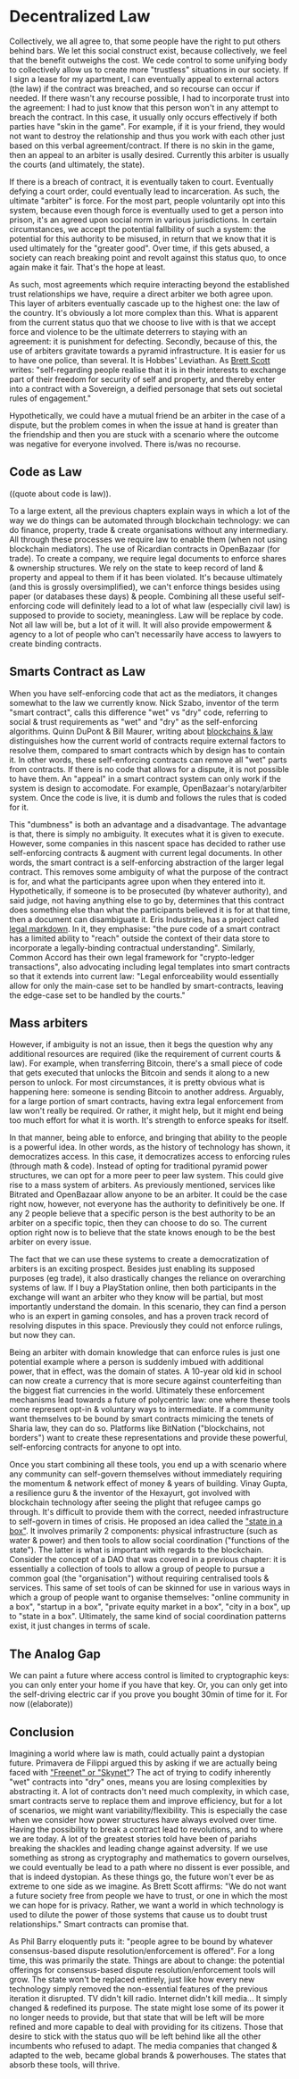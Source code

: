 # Decentralized Law

Collectively, we all agree to, that some people have the right to put others behind bars. We let this social construct exist, because collectively, we feel that the benefit outweighs the cost. We cede control to some unifying body to collectively allow us to create more "trustless" situations in our society. If I sign a lease for my apartment, I can eventually appeal to external actors (the law) if the contract was breached, and so recourse can occur if needed. If there wasn't any recourse possible, I had to incorporate trust into the agreement: I had to just know that this person won't in any attempt to breach the contract. In this case, it usually only occurs effectively if both parties have "skin in the game". For example, if it is your friend, they would not want to destroy the relationship and thus you work with each other just based on this verbal agreement/contract. If there is no skin in the game, then an appeal to an arbiter is usally desired. Currently this arbiter is usually the courts (and ultimately, the state). 

If there is a breach of contract, it is eventually taken to court. Eventually defying a court order, could eventually lead to incarceration. As such, the ultimate "arbiter" is force. For the most part, people voluntarily opt into this system, because even though force is eventually used to get a person into prison, it's an agreed upon social norm in various jurisdictions. In certain circumstances, we accept the potential fallbility of such a system: the potential for this authority to be misused, in return that we know that it is used ultimately for the "greater good". Over time, if this gets abused, a society can reach breaking point and revolt against this status quo, to once again make it fair. That's the hope at least.

As such, most agreements which require interacting beyond the established trust relationships we have, require a direct arbiter we both agree upon. This layer of arbiters eventually cascade up to the highest one: the law of the country. It's obviously a lot more complex than this. What is apparent from the current status quo that we choose to live with is that we accept force and violence to be the ultimate deterrers to staying with an agreement: it is punishment for defecting. Secondly, because of this, the use of arbiters gravitate towards a pyramid infrastructure. It is easier for us to have one police, than several. It is Hobbes' Leviathan. As [Brett Scott](http://www.e-ir.info/2014/06/01/visions-of-a-techno-leviathan-the-politics-of-the-bitcoin-blockchain/) writes: "self-regarding people realise that it is in their interests to exchange part of their freedom for security of self and property, and thereby enter into a contract with a Sovereign, a deified personage that sets out societal rules of engagement."

Hypothetically, we could have a mutual friend be an arbiter in the case of a dispute, but the problem comes in when the issue at hand is greater than the friendship and then you are stuck with a scenario where the outcome was negative for everyone involved. There is/was no recourse.

## Code as Law

((quote about code is law)).

To a large extent, all the previous chapters explain ways in which a lot of the way we do things can be automated through blockchain technology: we can do finance, property, trade & create organisations without any intermediary. All through these processes we require law to enable them (when not using blockchain mediators). The use of Ricardian contracts in OpenBazaar (for trade). To create a company, we require legal documents to enforce shares & ownership structures. We rely on the state to keep record of land & property and appeal to them if it has been violated. It's because ultimately (and this is grossly oversimplified), we can't enforce things besides using paper (or databases these days) & people. Combining all these useful self-enforcing code will definitely lead to a lot of what law (especially civil law) is supposed to provide to society, meaningless. Law will be replace by code. Not all law will be, but a lot of it will. It will also provide empowerment & agency to a lot of people who can't necessarily have access to lawyers to create binding contracts.

## Smarts Contract as Law

When you have self-enforcing code that act as the mediators, it changes somewhat to the law we currently know. Nick Szabo, inventor of the term "smart contract", calls this difference "wet" vs "dry" code, referring to social & trust requirements as "wet" and "dry" as the self-enforcing algorithms. Quinn DuPont & Bill Maurer, writing about [blockchains & law](http://kingsreview.co.uk/magazine/blog/2015/06/23/ledgers-and-law-in-the-blockchain/) distinguishes how the current world of contracts require external factors to resolve them, compared to smart contracts which by design has to contain it. In other words, these self-enforcing contracts can remove all "wet" parts from contracts. If there is no code that allows for a dispute, it is not possible to have them. An "appeal" in a smart contract system can only work if the system is design to accomodate. For example, OpenBazaar's notary/arbiter system. Once the code is live, it is dumb and follows the rules that is coded for it.

This "dumbness" is both an advantage and a disadvantage. The advantage is that, there is simply no ambiguity. It executes what it is given to execute. However, some companies in this nascent space has decided to rather use self-enforcing contracts & augment with current legal documents. In other words, the smart contract is a self-enforcing abstraction of the larger legal contract. This removes some ambiguity of what the purpose of the contract is for, and what the participants agree upon when they entered into it. Hypothetically, if someone is to be prosecuted (by whatever authority), and said judge, not having anything else to go by, determines that this contract does something else than what the participants believed it is for at that time, then a document can disambiguate it. Eris Industries, has a project called [legal markdown](http://lmd.io). In it, they emphasise: "the pure code of a smart contract has a limited ability to "reach" outside the context of their data store to incorporate a legally-binding contractual understanding". Similarly, Common Accord has their own legal framework for "crypto-ledger transactions", also advocating including legal templates into smart contracts so that it extends into current law: "Legal enforceability would essentially allow for only the main-case set to be handled by smart-contracts, leaving the edge-case set to be handled by the courts."
 
## Mass arbiters

However, if ambiguity is not an issue, then it begs the question why any additional resources are required (like the requirement of current courts & law). For example, when transferring Bitcoin, there's a small piece of code that gets executed that unlocks the Bitcoin and sends it along to a new person to unlock. For most circumstances, it is pretty obvious what is happening here: someone is sending Bitcoin to another address. Arguably, for a large portion of smart contracts, having extra legal enforcement from law won't really be required. Or rather, it might help, but it might end being too much effort for what it is worth. It's strength to enforce speaks for itself.

In that manner, being able to enforce, and bringing that ability to the people is a powerful idea. In other words, as the history of technology has shown, it democratizes access. In this case, it democratizes access to enforcing rules (through math & code). Instead of opting for traditional pyramid power structures, we can opt for a more peer to peer law system. This could give rise to a mass system of arbiters. As previously mentioned, services like Bitrated and OpenBazaar allow anyone to be an arbiter. It could be the case right now, however, not everyone has the authority to definitively be one. If any 2 people believe that a specific person is the best authority to be an arbiter on a specific topic, then they can choose to do so. The current option right now is to believe that the state knows enough to be the best arbiter on every issue.

The fact that we can use these systems to create a democratization of arbiters is an exciting prospect. Besides just enabling its supposed purposes (eg trade), it also drastically changes the reliance on overarching systems of law. If I buy a PlayStation online, then both participants in the exchange will want an arbiter who they know will be partial, but most importantly understand the domain. In this scenario, they can find a person who is an expert in gaming consoles, and has a proven track record of resolving disputes in this space. Previously they could not enforce rulings, but now they can.

Being an arbiter with domain knowledge that can enforce rules is just one potential example where a person is suddenly imbued with additional power, that in effect, was the domain of states. A 10-year old kid in school can now create a currency that is more secure against counterfeiting than the biggest fiat currencies in the world. Ultimately these enforcement mechanisms lead towards a future of polycentric law: one where these tools come represent opt-in & voluntary ways to intermediate. If a community want themselves to be bound by smart contracts mimicing the tenets of Sharia law, they can do so. Platforms like BitNation ("blockchains, not borders") want to create these representations and provide these powerful, self-enforcing contracts for anyone to opt into.

Once you start combining all these tools, you end up a with scenario where any community can self-govern themselves without immediately requiring the momentum & network effect of money & years of building. Vinay Gupta, a resilience guru & the inventor of the Hexayurt, got involved with blockchain technology after seeing the plight that refugee camps go through. It's difficult to provide them with the correct, needed infrastructure to self-govern in times of crisis. He proposed an idea called the ["state in a box"](http://guptaoption.com/8.state_in_a_box.php). It involves primarily 2 components: physical infrastructure (such as water & power) and then tools to allow social coordination ("functions of the state"). The latter is what is important with regards to the blockchain. Consider the concept of a DAO that was covered in a previous chapter: it is essentially a collection of tools to allow a group of people to pursue a common goal (the "organisation") without requiring centralised tools & services. This same of set tools of can be skinned for use in various ways in which a group of people want to organise themselves: "online community in a box", "startup in a box", "private equity market in a box", "city in a box", up to "state in a box". Ultimately, the same kind of social coordination patterns exist, it just changes in terms of scale.

## The Analog Gap

We can paint a future where access control is limited to cryptographic keys: you can only enter your home if you have that key. Or, you can only get into the self-driving electric car if you prove you bought 30min of time for it. For now ((elaborate))

## Conclusion

Imagining a world where law is math, could actually paint a dystopian future. Primavera de Filippi argued this by asking if we are actually being faced with ["Freenet" or "Skynet"](https://cyber.law.harvard.edu/events/luncheon/2014/04/difilippi)? The act of trying to codify inherently "wet" contracts into "dry" ones, means you are losing complexities by abstracting it. A lot of contracts don't need much complexity, in which case, smart contracts serve to replace them and improve efficiency, but for a lot of scenarios, we might want variability/flexibility. This is especially the case when we consider how power structures have always evolved over time. Having the possibility to break a contract lead to revolutions, and to where we are today. A lot of the greatest stories told have been of pariahs breaking the shackles and leading change against adversity. If we use something as strong as cryptography and mathematics to govern ourselves, we could eventually be lead to a path where no dissent is ever possible, and that is indeed dystopian. As these things go, the future won't ever be as extreme to one side as we imagine. As Brett Scott affirms: "We do not want a future society free from people we have to trust, or one in which the most we can hope for is privacy. Rather, we want a world in which technology is used to dilute the power of those systems that cause us to doubt trust relationships." Smart contracts can promise that. 

As Phil Barry eloquently puts it: "people agree to be bound by whatever consensus-based dispute resolution/enforcement is offered". For a long time, this was primarily the state. Things are about to change: the potential offerings for consensus-based dispute resolution/enforcement tools will grow. The state won't be replaced entirely, just like how every new technology simply removed the non-essential features of the previous iteration it disrupted. TV didn't kill radio. Internet didn't kill media... It simply changed & redefined its purpose. The state might lose some of its power it no longer needs to provide, but that state that will be left will be more refined and more capable to deal with providing for its citizens. Those that desire to stick with the status quo will be left behind like all the other incumbents who refused to adapt. The media companies that changed & adapted to the web, became global brands & powerhouses. The states that absorb these tools, will thrive.
